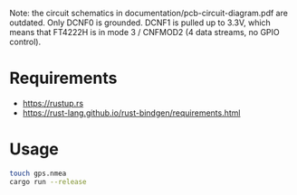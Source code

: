 Note: the circuit schematics in documentation/pcb-circuit-diagram.pdf are outdated. Only DCNF0 is grounded. DCNF1 is pulled up to 3.3V, which means that FT4222H is in mode 3 / CNFMOD2 (4 data streams, no GPIO control).

# Requirements

-   https://rustup.rs
-   https://rust-lang.github.io/rust-bindgen/requirements.html

# Usage

```sh
touch gps.nmea
cargo run --release
```
